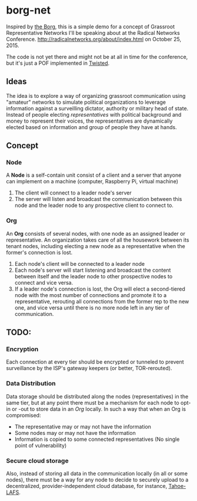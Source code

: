 # borg-net
Inspired by [the Borg](https://en.wikipedia.org/wiki/Borg_(Star_Trek)), this is a simple demo for a concept of Grassroot Representative Networks I'll be speaking about at the Radical Networks Conference. http://radicalnetworks.org/about/index.html on October 25, 2015.

The code is not yet there and might not be at all in time for the conference, but it's just a POF implemented in [Twisted](https://twistedmatrix.com/trac/).

## Ideas
The idea is to explore a way of organizing grassroot communication using "amateur" networks to simulate political organizations to leverage information against a surveilling dictator, authority or military head of state. Instead of people electing *representatives* with political background and money to represent their voices, the representatives are dynamically elected based on information and group of people they have at hands.

## Concept
### Node
A **Node** is a self-contain unit consist of a client and a server that anyone can implement on a machine (computer, Raspberry Pi, virtual machine)
1. The client will connect to a leader node's server
2.  The server will listen and broadcast the communication between this node and the leader node to any prospective client to connect to.

### Org
An **Org** consists of several nodes, with one node as an assigned leader or representative. An organization takes care of all the housework between its tenant nodes, including electing a new node as a representative when the former's connection is lost.
1. Each node's client will be connected to a leader node
2. Each node's server will start listening and broadcast the content between itself and the leader node to other prospective nodes to connect and vice versa.
3. If a leader node's connection is lost, the Org will elect a second-tiered node with the most number of connections and promote it to a representative, rerouting all connections from the former rep to the new one, and vice versa until there is no more node left in any tier of communication.

## TODO:
### Encryption
Each connection at every tier should be encrypted or tunneled to prevent surveillance by the ISP's gateway keepers (or better, TOR-rerouted).

### Data Distribution
Data storage should be distributed along the nodes (representatives) in the same tier, but at any point there must be a mechanism for each node to opt-in or -out to store data in an *Org* locally. In such a way that when an Org is compromised:
+ The representative may or may not have the information
+ Some nodes may or may not have the information
+ Information is copied to some connected representatives (No single point of vulnerability)

### Secure cloud storage
Also, instead of storing all data in the communication locally (in all or some nodes), there must be a way for any node to decide to securely upload to a decentralized, provider-independent cloud database, for instance, [Tahoe-LAFS](https://tahoe-lafs.org/trac/tahoe-lafs).
